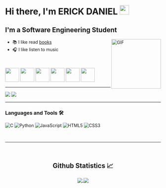 # Hi there, I'm ERICK DANIEL <img width="30px" src="https://vignette.wikia.nocookie.net/undertale/images/2/20/Annoying_Dog.gif/revision/latest?cb=20151222191648&path-prefix=pl" />

## I'm a Software Engineering Student

<img class="cat" align="right" alt="GIF" height="160px" src="https://media.giphy.com/media/du3J3cXyzhj75IOgvA/giphy.gif" />

- 📚 I like read <a href="https://www.goodreads.com/user/show/173591428-erick">books</a>
- 🎧 I like listen to music
<br>

<img src="https://cdn.betterttv.net/emote/5f1b0186cf6d2144653d2970/3x.webp" width="45px"></img>
<img src="https://cdn.betterttv.net/emote/5fa8f232eca18f6455c2b2e1/3x.webp" width="45px"></img>
<img src="https://cdn.betterttv.net/emote/5d38aaa592fc550c2d5996b8/3x.webp" width="45px"></img>
<img src="https://cdn.betterttv.net/emote/5f455410b2efd65d77e8cb14/3x.webp" width="45px"></img>
<img src="https://cdn.betterttv.net/emote/657ce50af6fad6cd3a5ce7cc/3x.webp" width="45px"></img>
<img src="https://cdn.betterttv.net/emote/6228bfe606fd6a9f5be69c39/3x.webp" width="45px"></img>


---

<img src="https://imagetolink.com/ib/JhlMRrRVm7.png"></img>
<img src="https://imagetolink.com/ib/iKnhxs2Jji.png"></img>

---

### Languages and Tools 🛠 

![C](http://img.shields.io/badge/-C-A8B9CC?style=flat-square&logo=c&logoColor=ffffff)
![Python](http://img.shields.io/badge/-Python-3776AB?style=flat-square&logo=python&logoColor=ffffff)
![JavaScript](https://img.shields.io/badge/-JavaScript-%23F7DF1C?style=flat-square&logo=javascript&logoColor=000000&labelColor=%23F7DF1C&color=%23FFCE5A)
![HTML5](https://img.shields.io/badge/-HTML5-%23E44D27?style=flat-square&logo=html5&logoColor=ffffff)
![CSS3](https://img.shields.io/badge/-CSS3-%231572B6?style=flat-square&logo=css3)

<br/>

---

<br/>

  <h2 align="center"> Github Statistics 📈 </h2>
  
  <div align="center"> 
     <a href="">
      <img align="center" src="https://github-readme-stats-sigma-five.vercel.app/api?username=ERICK-DANIEL&show_icons=true&include_all_commits=true&count_private=true&theme=react&line_height=40" />
    </a>
    <a href="">
      <img align="center" src="https://github-readme-stats.vercel.app/api/top-langs/?username=ERICK-DANIEL&theme=react&line_height=40&hide=css"/>
    </a>
</div
